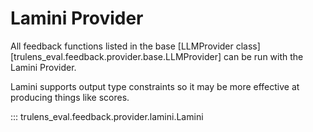 # Lamini Provider

All feedback functions listed in the base [LLMProvider
class][trulens_eval.feedback.provider.base.LLMProvider] can be run with the Lamini Provider.

Lamini supports output type constraints so it may be more effective at producing
things like scores.

::: trulens_eval.feedback.provider.lamini.Lamini
